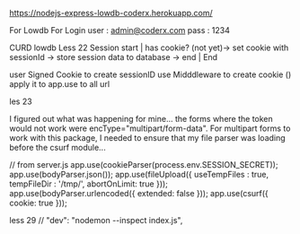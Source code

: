https://nodejs-express-lowdb-coderx.herokuapp.com/

For Lowdb
For Login
user : admin@coderx.com
pass : 1234






CURD lowdb
Less 22 Session
 start
    |
 has cookie? (not yet)-> set cookie with sessionId -> store session data to database -> end
    |
 End

 user Signed Cookie to create sessionID
 use Midddleware to create cookie ()
 apply it to app.use
 to all url

 les 23

 I figured out what was happening for mine... the forms where the token would not work were encType="multipart/form-data". For multipart forms to work with this package, I needed to ensure that my file parser was loading before the csurf module...

// from server.js
app.use(cookieParser(process.env.SESSION_SECRET));
app.use(bodyParser.json());
app.use(fileUpload({
  useTempFiles : true,
  tempFileDir : '/tmp/',
  abortOnLimit: true
}));
app.use(bodyParser.urlencoded({ extended: false }));
app.use(csurf({ cookie: true }));

less 29
// "dev": "nodemon --inspect index.js",
